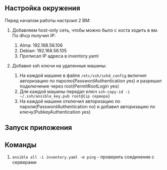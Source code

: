 ## Настройка окружения 
Перед началом работы настроил 2 ВМ:
1. Добавляем host-only сеть, чтобы можно было с хоста ходить в вм. По dhcp получил IP:
   1. Alma: 192.168.56.106
   2. Debian: 192.168.56.105
   3. Прописал IP адреса в inventory.yaml

2. Добавил ssh ключи на удаленные машины:
   1. На каждой машине в файле `/etc/ssh/sshd_config` включил авторизацию по паролю(PasswordAuthentication yes) и разрешил подключение через root(PermitRootLogin yes)
   2. Для каждой машины передал ключ `ssh-copy-id -i ~/.ssh/ansible_key.pub root@{ip сервера}`
   3. На каждой машине отключил авторизацию по пароли(PasswordAuthentication no) и добавил авторизацию по ключу(PubkeyAuthentication yes)

## Запуск приложения

## Команды 
1. `ansible all -i inventory.yaml -m ping` - проверить соединение с серверами